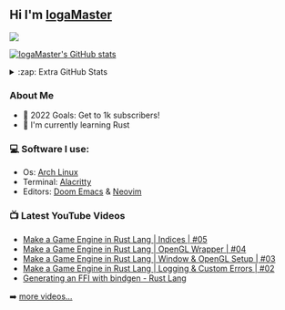 ## Hi I'm [IogaMaster](https://youtube.com/IogaMaster)

[![](https://img.shields.io/youtube/channel/subscribers/UCFzUEe9XUlkDLp6AmtNzmOA?logo=youtube&logoColor=red&style=for-the-badge)](https://youtube.com/IogaMaster)

[![IogaMaster's GitHub stats](https://github-readme-stats.vercel.app/api?username=IogaMaster&show_icons=true&theme=ayu-mirage)](https://github.com/IogaMaster)


<details>
<summary>:zap: Extra GitHub Stats</summary>

[![](https://github-readme-streak-stats.herokuapp.com/?user=IogaMaster&theme=ayu-mirage&hide_border=false)](https://github.com/IogaMaster)<br/>
  
[![IogaMaster's Most Used Lanuages](https://github-readme-stats.vercel.app/api/top-langs/?username=IogaMaster&theme=ayu-mirage&layout=compact)](https://github.com/IogaMaster)
</details>


### About Me

* :goal_net: 2022 Goals: Get to 1k subscribers!
* :seedling: I'm currently learning Rust

### :computer: Software I use:

- Os: [Arch Linux](https://archlinux.org)
- Terminal: [Alacritty](https://github.com/alacritty/alacritty)
- Editors: [Doom Emacs](https://github.com/doomemacs/doomemacs) & [Neovim](https://github.com/neovim/neovim)





### 📺 Latest YouTube Videos
<!-- YOUTUBE:START -->
- [Make a Game Engine in Rust Lang | Indices | #05](https://www.youtube.com/watch?v=es9vgyIgvAk)
- [Make a Game Engine in Rust Lang | OpenGL Wrapper | #04](https://www.youtube.com/watch?v=FQYKPx6VI8g)
- [Make a Game Engine in Rust Lang | Window &amp; OpenGL Setup | #03](https://www.youtube.com/watch?v=elcgV6RSZKc)
- [Make a Game Engine in Rust Lang | Logging &amp; Custom Errors | #02](https://www.youtube.com/watch?v=UjSl94zSr58)
- [Generating an FFI with bindgen - Rust Lang](https://www.youtube.com/watch?v=KWrfxKUBIuo)
<!-- YOUTUBE:END -->

➡️ [more videos...](https://youtube.com/IogaMaster)
